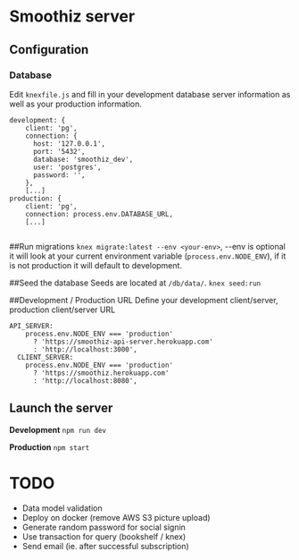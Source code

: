 # Smoothiz server

## Configuration

### Database

Edit `knexfile.js` and fill in your development database server information as well as your production information.
```
development: {
    client: 'pg',
    connection: {
      host: '127.0.0.1',
      port: '5432',
      database: 'smoothiz_dev',
      user: 'postgres',
      password: '',
    },
    [...]
production: {
    client: 'pg',
    connection: process.env.DATABASE_URL,
    [...]
    
```

##Run migrations
`knex migrate:latest --env <your-env>`, --env is optional it will look at your current environment variable (`process.env.NODE_ENV`), if it is not production it will default to development.

##Seed the database
Seeds are located at `/db/data/`.
`knex seed:run`

##Development / Production URL
Define your development client/server, production client/server URL
```
API_SERVER:
    process.env.NODE_ENV === 'production'
      ? 'https://smoothiz-api-server.herokuapp.com'
      : 'http://localhost:3000',
  CLIENT_SERVER:
    process.env.NODE_ENV === 'production'
      ? 'https://smoothiz.herokuapp.com'
      : 'http://localhost:8080',
```

## Launch the server

**Development**
`npm run dev`

**Production**
`npm start`

# TODO
* Data model validation
* Deploy on docker (remove AWS S3 picture upload)
* Generate random password for social signin
* Use transaction for query (bookshelf / knex)
* Send email (ie. after successful subscription)